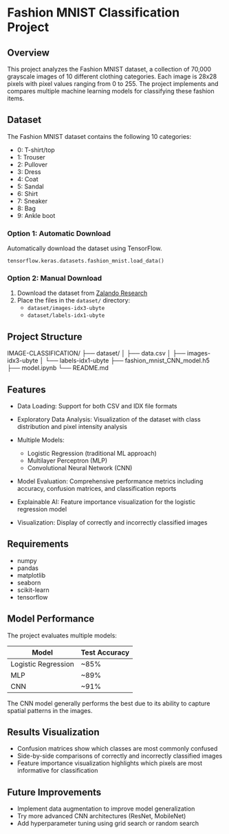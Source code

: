 # Fashion MNIST Classification Project

## Overview
This project analyzes the Fashion MNIST dataset, a collection of 70,000 grayscale images of 10 different clothing categories. Each image is 28x28 pixels with pixel values ranging from 0 to 255. The project implements and compares multiple machine learning models for classifying these fashion items.

## Dataset

The Fashion MNIST dataset contains the following 10 categories:

* 0: T-shirt/top
* 1: Trouser
* 2: Pullover
* 3: Dress
* 4: Coat
* 5: Sandal
* 6: Shirt
* 7: Sneaker
* 8: Bag
* 9: Ankle boot

### Option 1: Automatic Download
Automatically download the dataset using TensorFlow.
```
tensorflow.keras.datasets.fashion_mnist.load_data()
```

### Option 2: Manual Download
1. Download the dataset from [Zalando Research](https://github.com/zalandoresearch/fashion-mnist)
2. Place the files in the `dataset/` directory:
   - `dataset/images-idx3-ubyte`
   - `dataset/labels-idx1-ubyte`


## Project Structure

IMAGE-CLASSIFICATION/
├── dataset/
│   ├── data.csv
│   ├── images-idx3-ubyte
│   └── labels-idx1-ubyte
├── fashion_mnist_CNN_model.h5
├── model.ipynb
└── README.md

## Features

* Data Loading: Support for both CSV and IDX file formats
* Exploratory Data Analysis: Visualization of the dataset with class distribution and pixel intensity analysis
* Multiple Models:

    * Logistic Regression (traditional ML approach)
    * Multilayer Perceptron (MLP)
    * Convolutional Neural Network (CNN)


* Model Evaluation: Comprehensive performance metrics including accuracy, confusion matrices, and classification reports
* Explainable AI: Feature importance visualization for the logistic regression model
* Visualization: Display of correctly and incorrectly classified images

## Requirements
* numpy
* pandas
* matplotlib
* seaborn
* scikit-learn
* tensorflow


## Model Performance
The project evaluates multiple models:

| Model  | Test Accuracy |
| ------------- | ------------- |
| Logistic Regression | ~85% |
| MLP | ~89% |
| CNN | ~91% |

The CNN model generally performs the best due to its ability to capture spatial patterns in the images.

## Results Visualization

* Confusion matrices show which classes are most commonly confused
* Side-by-side comparisons of correctly and incorrectly classified images
* Feature importance visualization highlights which pixels are most informative for classification

## Future Improvements

* Implement data augmentation to improve model generalization
* Try more advanced CNN architectures (ResNet, MobileNet)
* Add hyperparameter tuning using grid search or random search